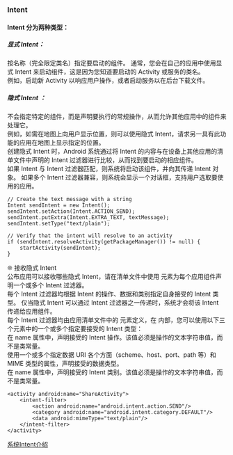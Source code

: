 ### Intent  

#### Intent 分为两种类型：  
##### 显式 Intent：  
按名称（完全限定类名）指定要启动的组件。 通常，您会在自己的应用中使用显式 Intent 来启动组件，这是因为您知道要启动的 Activity 或服务的类名。  
例如，启动新 Activity 以响应用户操作，或者启动服务以在后台下载文件。  
##### 隐式 Intent ：  
不会指定特定的组件，而是声明要执行的常规操作，从而允许其他应用中的组件来处理它。   
例如，如需在地图上向用户显示位置，则可以使用隐式 Intent，请求另一具有此功能的应用在地图上显示指定的位置。  
创建隐式 Intent 时，Android 系统通过将 Intent 的内容与在设备上其他应用的清单文件中声明的 Intent 过滤器进行比较，从而找到要启动的相应组件。  
 如果 Intent 与 Intent 过滤器匹配，则系统将启动该组件，并向其传递 Intent 对象。 如果多个 Intent 过滤器兼容，则系统会显示一个对话框，支持用户选取要使用的应用。
```
// Create the text message with a string
Intent sendIntent = new Intent();
sendIntent.setAction(Intent.ACTION_SEND);
sendIntent.putExtra(Intent.EXTRA_TEXT, textMessage);
sendIntent.setType("text/plain");

// Verify that the intent will resolve to an activity
if (sendIntent.resolveActivity(getPackageManager()) != null) {
    startActivity(sendIntent);
}
```  
❊  接收隐式 Intent  
公布应用可以接收哪些隐式 Intent，请在清单文件中使用 <intent-filter> 元素为每个应用组件声明一个或多个 Intent 过滤器。  
每个 Intent 过滤器均根据 Intent 的操作、数据和类别指定自身接受的 Intent 类型。 仅当隐式 Intent 可以通过 Intent 过滤器之一传递时，系统才会将该 Intent 传递给应用组件。  
每个 Intent 过滤器均由应用清单文件中的 <intent-filter> 元素定义，在 <intent-filter> 内部，您可以使用以下三个元素中的一个或多个指定要接受的 Intent 类型：  
<action>  在 name 属性中，声明接受的 Intent 操作。该值必须是操作的文本字符串值，而不是类常量。  
<data>  使用一个或多个指定数据 URI 各个方面（scheme、host、port、path 等）和 MIME 类型的属性，声明接受的数据类型。  
<category>  在 name 属性中，声明接受的 Intent 类别。该值必须是操作的文本字符串值，而不是类常量。  
```
<activity android:name="ShareActivity">
    <intent-filter>
        <action android:name="android.intent.action.SEND"/>
        <category android:name="android.intent.category.DEFAULT"/>
        <data android:mimeType="text/plain"/>
    </intent-filter>
</activity>
```

[系统Intent介绍](library/introduce.md)      
